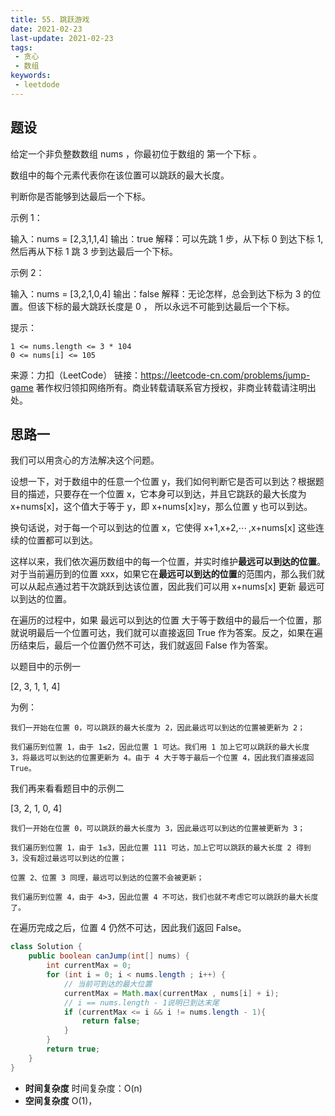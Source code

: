 ```yaml
---
title: 55. 跳跃游戏
date: 2021-02-23
last-update: 2021-02-23
tags:
 - 贪心
 - 数组
keywords:
 - leetdode
---
```


## 题设
给定一个非负整数数组 nums ，你最初位于数组的 第一个下标 。

数组中的每个元素代表你在该位置可以跳跃的最大长度。

判断你是否能够到达最后一个下标。

 

示例 1：

输入：nums = [2,3,1,1,4]
输出：true
解释：可以先跳 1 步，从下标 0 到达下标 1, 然后再从下标 1 跳 3 步到达最后一个下标。

示例 2：

输入：nums = [3,2,1,0,4]
输出：false
解释：无论怎样，总会到达下标为 3 的位置。但该下标的最大跳跃长度是 0 ， 所以永远不可能到达最后一个下标。

 

提示：

    1 <= nums.length <= 3 * 104
    0 <= nums[i] <= 105

来源：力扣（LeetCode）
链接：https://leetcode-cn.com/problems/jump-game
著作权归领扣网络所有。商业转载请联系官方授权，非商业转载请注明出处。

## 思路一 

我们可以用贪心的方法解决这个问题。

设想一下，对于数组中的任意一个位置 y，我们如何判断它是否可以到达？根据题目的描述，只要存在一个位置 x，它本身可以到达，并且它跳跃的最大长度为 x+nums[x]，这个值大于等于 y，即 x+nums[x]≥y，那么位置 y 也可以到达。

换句话说，对于每一个可以到达的位置 x，它使得 x+1,x+2,⋯ ,x+nums[x] 这些连续的位置都可以到达。

这样以来，我们依次遍历数组中的每一个位置，并实时维护**最远可以到达的位置**。对于当前遍历到的位置 xxx，如果它在**最远可以到达的位置**的范围内，那么我们就可以从起点通过若干次跳跃到达该位置，因此我们可以用 x+nums[x] 更新 最远可以到达的位置。

在遍历的过程中，如果 最远可以到达的位置 大于等于数组中的最后一个位置，那就说明最后一个位置可达，我们就可以直接返回 True 作为答案。反之，如果在遍历结束后，最后一个位置仍然不可达，我们就返回 False 作为答案。

以题目中的示例一

[2, 3, 1, 1, 4]

为例：

    我们一开始在位置 0，可以跳跃的最大长度为 2，因此最远可以到达的位置被更新为 2；

    我们遍历到位置 1，由于 1≤2，因此位置 1 可达。我们用 1 加上它可以跳跃的最大长度 3，将最远可以到达的位置更新为 4。由于 4 大于等于最后一个位置 4，因此我们直接返回 True。

我们再来看看题目中的示例二

[3, 2, 1, 0, 4]

    我们一开始在位置 0，可以跳跃的最大长度为 3，因此最远可以到达的位置被更新为 3；

    我们遍历到位置 1，由于 1≤3，因此位置 111 可达，加上它可以跳跃的最大长度 2 得到 3，没有超过最远可以到达的位置；

    位置 2、位置 3 同理，最远可以到达的位置不会被更新；

    我们遍历到位置 4，由于 4>3，因此位置 4 不可达，我们也就不考虑它可以跳跃的最大长度了。

在遍历完成之后，位置 4 仍然不可达，因此我们返回 False。

```java 
class Solution {
    public boolean canJump(int[] nums) {
        int currentMax = 0;
        for (int i = 0; i < nums.length ; i++) {
            // 当前可到达的最大位置
            currentMax = Math.max(currentMax , nums[i] + i);
            // i == nums.length - 1说明已到达末尾
            if (currentMax <= i && i != nums.length - 1){
                return false;
            }
        }
        return true;
    }
}

```

- **时间复杂度** 时间复杂度：O(n)
- **空间复杂度** O(1)，



